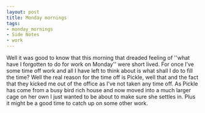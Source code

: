 ```yaml
---
layout: post
title: Monday mornings
tags:
- monday_mornings
- Side Notes
- work
---
```

Well it was good to know that this morning that dreaded feeling of ''what have I forgotten to do for work on Monday'' were short lived. For once I’ve some time off work and all I have left to think about is what shall I do to fill the time?
Well the real reason for the time off is Pickle, well that and the fact that they kicked me out of the office as I’ve not taken any time off. As Pickle has come from a busy bird rich house and now moved into a much larger cage on her own I just wanted to be about to make sure she settles in. Plus it might be a good time to catch up on some other work.
